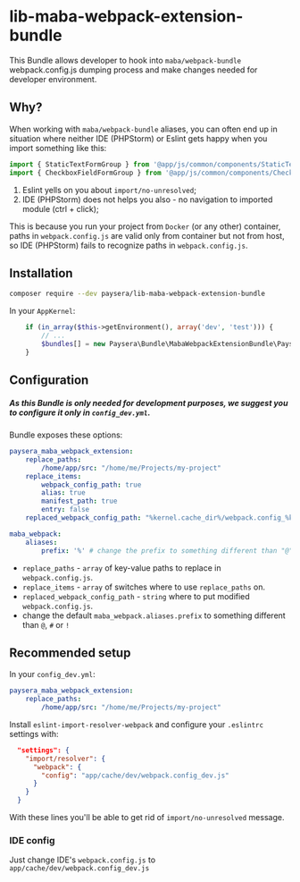 # lib-maba-webpack-extension-bundle

This Bundle allows developer to hook into `maba/webpack-bundle` webpack.config.js dumping process and make changes
needed for developer environment.

## Why?

When working with `maba/webpack-bundle` aliases, you can often end up in situation where neither IDE (PHPStorm) or Eslint
gets happy when you import something like this:
```js
import { StaticTextFormGroup } from '@app/js/common/components/StaticText';
import { CheckboxFieldFormGroup } from '@app/js/common/components/CheckboxField';
```
1. Eslint yells on you about `import/no-unresolved`;
1. IDE (PHPStorm) does not helps you also - no navigation to imported module (ctrl + click);

This is because you run your project from `Docker` (or any other) container, paths in `webpack.config.js` are valid only from container
but not from host, so IDE (PHPStorm) fails to recognize paths in `webpack.config.js`.

## Installation

```bash
composer require --dev paysera/lib-maba-webpack-extension-bundle
```

In your `AppKernel`:
```php
    if (in_array($this->getEnvironment(), array('dev', 'test'))) {
        // ...
        $bundles[] = new Paysera\Bundle\MabaWebpackExtensionBundle\PayseraMabaWebpackExtensionBundle();
    }
```

## Configuration

##### As this Bundle is only needed for development purposes, we suggest you to configure it only in `config_dev.yml`.

Bundle exposes these options:
```yaml
paysera_maba_webpack_extension:
    replace_paths:
        /home/app/src: "/home/me/Projects/my-project"
    replace_items:
        webpack_config_path: true
        alias: true
        manifest_path: true
        entry: false
    replaced_webpack_config_path: "%kernel.cache_dir%/webpack.config_%kernel.environment%.js"

maba_webpack:
    aliases:
        prefix: '%' # change the prefix to something different than "@"
```

* `replace_paths` - `array` of key-value paths to replace in `webpack.config.js`.
* `replace_items` - `array` of switches where to use `replace_paths` on.
* `replaced_webpack_config_path` - `string` where to put modified `webpack.config.js`.
* change the default `maba_webpack.aliases.prefix` to something different than `@`, `#` or `!`

## Recommended setup

In your `config_dev.yml`:
```yaml
paysera_maba_webpack_extension:
    replace_paths:
        /home/app/src: "/home/me/Projects/my-project"
```

Install `eslint-import-resolver-webpack` and configure your `.eslintrc` settings with:
```json
  "settings": {
    "import/resolver": {
      "webpack": {
        "config": "app/cache/dev/webpack.config_dev.js"
      }
    }
  }
```
With these lines you'll be able to get rid of `import/no-unresolved` message.

### IDE config

Just change IDE's `webpack.config.js` to `app/cache/dev/webpack.config_dev.js`

